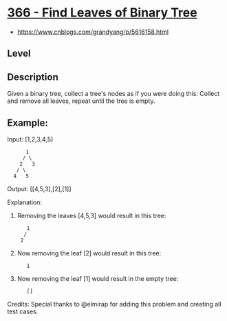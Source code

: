 # [366 - Find Leaves of Binary Tree]()
- https://www.cnblogs.com/grandyang/p/5616158.html

## Level


## Description
Given a binary tree, collect a tree's nodes as if you were doing this: Collect and remove all leaves, repeat until the tree is empty.

## Example:
Input: [1,2,3,4,5]
  
          1
         / \
        2   3
       / \     
      4   5    

Output: [[4,5,3],[2],[1]]
 

Explanation:

1. Removing the leaves [4,5,3] would result in this tree:

          1
         / 
        2          
 

2. Now removing the leaf [2] would result in this tree:

          1          
 

3. Now removing the leaf [1] would result in the empty tree:

          []         
Credits:
Special thanks to @elmirap for adding this problem and creating all test cases.